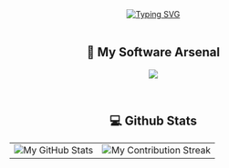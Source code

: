<div align="center">
  <a href="https://git.io/typing-svg"><img src="https://readme-typing-svg.herokuapp.com?font=Fira+Code&size=32&pause=500&center=true&vCenter=true&random=false&width=745&height=80&lines=Hello+there!;This+is+my+Github+profile+.+.+.;.+.+.+a+place+where+I+share+my+code." alt="Typing SVG" /></a>
</div>
</br>

<h2 align="center" class="section-heading">🔧 My Software Arsenal</h2>
<p align="center">
  <a href="https://skillicons.dev">
    <img src="https://skillicons.dev/icons?i=c,cpp,py,linux,arduino,typescript,docker,bash,git" />
  </a>
</p>
</br>

<!--
<p align="center">
  <a href="https://github.com/anuraghazra/github-readme-stats">
    <img src=https://github-readme-stats-git-masterrstaa-rickstaa.vercel.app/api?username=pdol9&hide_border=true&show_icons=true&theme=tokyonight&card_width=495 />
  </a>
  </br>
  </br>

  <a href="https://github.com/anuraghazra/github-readme-stats">
    <img src=https://github-readme-stats-git-masterrstaa-rickstaa.vercel.app/api/top-langs/?username=pdol9&size_weight=0.1&count_weight=0.9&hide_border=true&langs_count=5&show_icons=true&card_width=495&theme=tokyonight&hide=javascript,html,css>
  </a>
-->

</p>
<div align="center">
<h2 align="center" class="section-heading"> 💻 Github Stats</h2>
<p></p>
 <table align="center" width="100%" height="100%" >
    <tr>
       <td><img style="border: none;" src="https://github-profile-summary-cards.vercel.app/api/cards/profile-details?username=pdol9&theme=github_dark" alt="My GitHub Stats"/></td>   
       <td><img style="border: none;" src="https://github-readme-streak-stats.herokuapp.com/?user=pdol9&theme=merko" alt="My Contribution Streak"/></td>
    </tr>
 </table>

 <table align="center" width="100%" height="100%" >
    <tr>
        <td><img style="border: none;" src="https://github-profile-summary-cards.vercel.app/api/cards/stats?username=pdol9&theme=github_dark" alt="My GitHub Stats"/></td>
        <td><img style="border: none;" src="https://github-profile-summary-cards.vercel.app/api/cards/productive-time?username=pdol9&theme=github_dark&utcOffset=1" alt="My GitHub Stats"/>
        <td><img style="border: none;" src="https://github-profile-summary-cards.vercel.app/api/cards/repos-per-language?username=pdol9&theme=github_dark" alt="My GitHub Stats"/></td>
        <td><img style="border: none;" src="https://github-profile-summary-cards.vercel.app/api/cards/most-commit-language?username=pdol9&theme=github_dark" alt="My GitHub Stats"/></td>
    </tr>
 </table>
</div>
